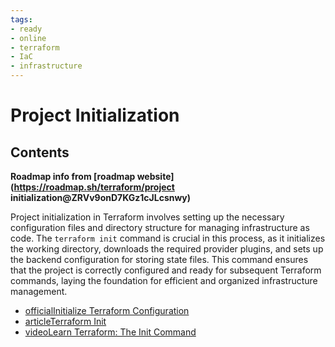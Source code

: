 ```yaml
---
tags:
- ready
- online
- terraform
- IaC
- infrastructure
---
```


# Project Initialization

## Contents

__Roadmap info from [roadmap website](<https://roadmap.sh/terraform/project> initialization@ZRVv9onD7KGz1cJLcsnwy)__

Project initialization in Terraform involves setting up the necessary configuration files and directory structure for managing infrastructure as code. The `terraform init` command is crucial in this process, as it initializes the working directory, downloads the required provider plugins, and sets up the backend configuration for storing state files. This command ensures that the project is correctly configured and ready for subsequent Terraform commands, laying the foundation for efficient and organized infrastructure management.

- [officialInitialize Terraform Configuration](https://developer.hashicorp.com/terraform/tutorials/cli/init)
- [articleTerraform Init](https://spacelift.io/blog/terraform-init)
- [videoLearn Terraform: The Init Command](https://www.youtube.com/watch?v=82lsMLqWjS4)
